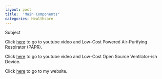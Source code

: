 ```yaml
---
layout: post
title:  "Main Components"
categories: Healthcare
---
```


Subject 


 Click <a href="https://www.youtube.com/watch?v=oS6GA83nbds">here</a> to go to youtube video and Low-Cost Powered Air-Purifying Respirator (PAPR).


 Click <a href="https://www.youtube.com/watch?v=n57u1NvXBgw">here</a> to go to youtube video and Low-Cost Open Source Ventilator-ish Device.


 Click <a href="https://www.devops.engineering/">here</a> to go to my website.
